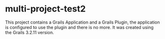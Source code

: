 # multi-project-test2
This project contains a Grails Application and a Grails Plugin, the application is configured to use the plugin and there is no more. It was created using the Grails 3.2.11 version.
